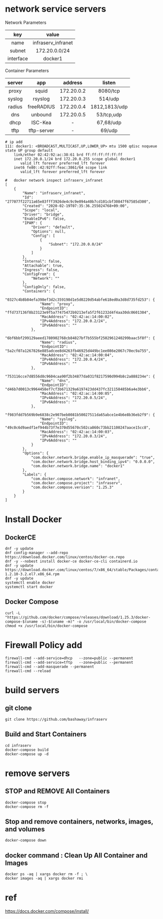 # network service servers

Network Parameters

|key|value|
|:-:|:-:|
|name|infraserv_infranet|
|subnet|172.20.0.0/24|
|interface|docker1|

Container Parameters

|server|app|address|listen|
|:-:|:-:|:-:|:-:|
|proxy|squid|172.20.0.2|8080/tcp|
|syslog|rsyslog|172.20.0.3|514/udp|
|radius|freeRADIUS|172.20.0.4|1812,1813/udp|
|dns|unbound|172.20.0.5|53/tcp,udp|
|dhcp|ISC-Kea|-|67,68/udp|
|tftp|tftp-server|-|69/udp|



```
# ip add
111: docker1: <BROADCAST,MULTICAST,UP,LOWER_UP> mtu 1500 qdisc noqueue state UP group default
    link/ether 02:42:92:ac:38:61 brd ff:ff:ff:ff:ff:ff
    inet 172.20.0.1/24 brd 172.20.0.255 scope global docker1
       valid_lft forever preferred_lft forever
    inet6 fe80::42:92ff:feac:3861/64 scope link
       valid_lft forever preferred_lft forever
```


```
#   docker network inspect infraserv_infranet
[
    {
        "Name": "infraserv_infranet",
        "Id": "277077f22711a65e83fff3926de4c9c9e094a40b7cd101cbf30847f67585d300",
        "Created": "2020-02-19T07:35:36.255024768+09:00",
        "Scope": "local",
        "Driver": "bridge",
        "EnableIPv6": false,
        "IPAM": {
            "Driver": "default",
            "Options": null,
            "Config": [
                {
                    "Subnet": "172.20.0.0/24"
                }
            ]
        },
        "Internal": false,
        "Attachable": true,
        "Ingress": false,
        "ConfigFrom": {
            "Network": ""
        },
        "ConfigOnly": false,
        "Containers": {
            "0327c4b8b84efa398ef3d2c359198d1e5d0220d54abfe618ed0a3d8d735fd253": {
                "Name": "proxy",
                "EndpointID": "ffd737136f8b23123e9f5a77475472b9213efa5f2f61232d4f4aa30dc0601304",
                "MacAddress": "02:42:ac:14:00:02",
                "IPv4Address": "172.20.0.2/24",
                "IPv6Address": ""
            },
            "6bf6bbf299129aeed1780902768cb84827bf7b555bf2502961240299baac5f8f": {
                "Name": "radius",
                "EndpointID": "5a2cf07a1267826e885adcee8d4263fb46925d449bc1ee086e2067c70ec9a755",
                "MacAddress": "02:42:ac:14:00:04",
                "IPv4Address": "172.20.0.4/24",
                "IPv6Address": ""
            },
            "753116cce7d8556d8c9604caa90f2b34877da031f8217590d994b8c2a888234e": {
                "Name": "dns",
                "EndpointID": "d46b7d0013c9964458ef7cf3b671329a6197423dd437fc321158485b6a4e3bb6",
                "MacAddress": "02:42:ac:14:00:05",
                "IPv4Address": "172.20.0.5/24",
                "IPv6Address": ""
            },
            "f983fdd7b569b9e6838c2e907beb0081b50027511da65abce1e4b6e8b36eb2f9": {
                "Name": "syslog",
                "EndpointID": "49c0c6d9aedf1ef944b73f7e370d55670c502ca860c73bb21100247aace15cc8",
                "MacAddress": "02:42:ac:14:00:03",
                "IPv4Address": "172.20.0.3/24",
                "IPv6Address": ""
            }
        },
        "Options": {
            "com.docker.network.bridge.enable_ip_masquerade": "true",
            "com.docker.network.bridge.host_binding_ipv4": "0.0.0.0",
            "com.docker.network.bridge.name": "docker1"
        },
        "Labels": {
            "com.docker.compose.network": "infranet",
            "com.docker.compose.project": "infraserv",
            "com.docker.compose.version": "1.25.3"
        }
    }
]
```


# Install Docker

## DockerCE

```
dnf -y update
dnf config-manager --add-repo https://download.docker.com/linux/centos/docker-ce.repo
dnf -y --nobest install docker-ce docker-ce-cli containerd.io
dnf -y update https://download.docker.com/linux/centos/7/x86_64/stable/Packages/containerd.io-1.2.10-3.2.el7.x86_64.rpm
dnf -y update
systemctl enable docker
systemctl start docker
```

## Docker Compose
```
curl -L "https://github.com/docker/compose/releases/download/1.25.3/docker-compose-$(uname -s)-$(uname -m)" -o /usr/local/bin/docker-compose
chmod +x /usr/local/bin/docker-compose
```

# Firewall Policy add
```
firewall-cmd --add-service=dhcp   --zone=public --permanent
firewall-cmd --add-service=tftp   --zone=public --permanent
firewall-cmd --add-masquerade --permanent
firewall-cmd --reload
```


# build servers

## git clone
```
git clone https://github.com/bashaway/infraserv
```

## Build and Start Containers
```
cd infraserv
docker-compose build
docker-compose up -d
```

# remove servers

## STOP and REMOVE All Containers
```
docker-compose stop
docker-compose rm -f
```

## Stop and remove containers, networks, images, and volumes
```
docker-compose down
```

## docker command : Clean Up All Container and Images
```
docker ps -aq | xargs docker rm -f ; \
docker images -aq | xargs docker rmi
```

# ref
https://docs.docker.com/compose/install/
